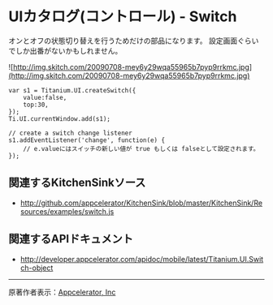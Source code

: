 # UIカタログ(コントロール) - Switch #
オンとオフの状態切り替えを行うためだけの部品になります。
設定画面ぐらいでしか出番がないかもしれません。

![http://img.skitch.com/20090708-mey6y29wqa55965b7pyp9rrkmc.jpg](http://img.skitch.com/20090708-mey6y29wqa55965b7pyp9rrkmc.jpg)
```
var s1 = Titanium.UI.createSwitch({
	value:false,
	top:30,
});
Ti.UI.currentWindow.add(s1);

// create a switch change listener
s1.addEventListener('change', function(e) {
    // e.valueにはスイッチの新しい値が true もしくは falseとして設定されます。
});
```

## 関連するKitchenSinkソース ##
  * http://github.com/appcelerator/KitchenSink/blob/master/KitchenSink/Resources/examples/switch.js

## 関連するAPIドキュメント ##
  * http://developer.appcelerator.com/apidoc/mobile/latest/Titanium.UI.Switch-object


---

原著作者表示：[Appcelerator, Inc](http://www.appcelerator.com/)